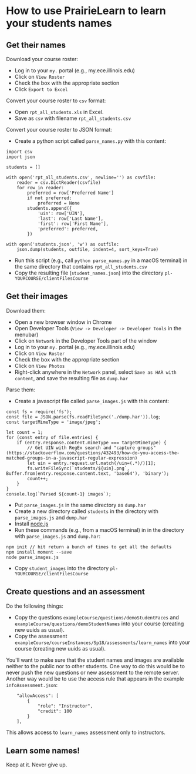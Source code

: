 
# How to use PrairieLearn to learn your students names

## Get their names

Download your course roster:
* Log in to your `my.` portal (e.g., my.ece.illinois.edu)
* Click on `View Roster`
* Check the box with the appropriate section
* Click `Export to Excel`

Convert your course roster to `csv` format:
* Open `rpt_all_students.xls` in Excel.
* Save as `csv` with filename `rpt_all_students.csv`

Convert your course roster to JSON format:
* Create a python script called `parse_names.py` with this content:
```
import csv
import json

students = []

with open('rpt_all_students.csv', newline='') as csvfile:
    reader = csv.DictReader(csvfile)
    for row in reader:
        preferred = row['Preferred Name']
        if not preferred:
            preferred = None
        students.append({
            'uin': row['UIN'],
            'last': row['Last Name'],
            'first': row['First Name'],
            'preferred': preferred,
        })

with open('students.json', 'w') as outfile:
    json.dump(students, outfile, indent=4, sort_keys=True)
```
* Run this script (e.g., call `python parse_names.py` in a macOS terminal) in the same directory that contains `rpt_all_students.csv`
* Copy the resulting file (`student_names.json`) into the directory `pl-YOURCOURSE/clientFilesCourse`

## Get their images

Download them:
* Open a new browser window in Chrome
* Open Developer Tools (`View -> Developer -> Developer Tools` in the menubar)
* Click on `Network` in the Developer Tools part of the window
* Log in to your `my.` portal (e.g., my.ece.illinois.edu)
* Click on `View Roster`
* Check the box with the appropriate section
* Click on `View Photos`
* Right-click anywhere in the `Network` panel, select `Save as HAR with content`, and save the resulting file as `dump.har`

Parse them:
* Create a javascript file called `parse_images.js` with this content:
```
const fs = require('fs');
const file = JSON.parse(fs.readFileSync('./dump.har')).log;
const targetMimeType = 'image/jpeg';

let count = 1;
for (const entry of file.entries) {
    if (entry.response.content.mimeType === targetMimeType) {
        // Get UIN with RegEx search and "capture groups" (https://stackoverflow.com/questions/432493/how-do-you-access-the-matched-groups-in-a-javascript-regular-expression)
        let uin = entry.request.url.match(/uin=(.*)/)[1];
        fs.writeFileSync(`students/${uin}.png`, Buffer.from(entry.response.content.text, 'base64'), 'binary');
        count++;
    }
}
console.log(`Parsed ${count-1} images`);
```
* Put `parse_images.js` in the same directory as `dump.har`
* Create a new directory called `students` in the directory with `parse_images.js` and `dump.har`
* Install [node.js](https://nodejs.org/en/)
* Run these commands (e.g., from a macOS terminal) in in the directory with `parse_images.js` and `dump.har`:
```
npm init // hit return a bunch of times to get all the defaults
npm install moment --save
node parse_images.js
```
* Copy `student_images` into the directory `pl-YOURCOURSE/clientFilesCourse`

## Create questions and an assessment

Do the following things:
* Copy the questions `exampleCourse/questions/demoStudentFaces` and `exampleCourse/questions/demoStudentNames` into your course (creating new uuids as usual).
* Copy the assessment `exampleCourse/courseInstances/Sp18/assessments/learn_names` into your course (creating new uuids as usual).

You'll want to make sure that the student names and images are available neither to the public nor to other students. One way to do this would be to never push the new questions or new assessment to the remote server. Another way would be to use the access rule that appears in the example `infoAssessment.json`:
```
    "allowAccess": [
        {
            "role": "Instructor",
            "credit": 100
        }
    ],
```
This allows access to `learn_names` assessment only to instructors.

## Learn some names!

Keep at it. Never give up.
